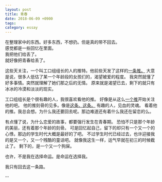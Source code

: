 ```yaml
---
layout: post
title: 青春
date: 2018-06-09 +0900
tags:
category: essay
---
```


在整理家中的东西。好多东西，不想扔。但是真的带不回去。<br>
感觉都是一些回忆在里面。<br>
我把他们给丢了。<br>
就好像把青春给丢了。

这些天关注，一个叫工口组组长的人的推特。他前些天发了这样的[一条推。](https://twitter.com/erochain/status/1004688674871635972)
大意是说，很多人低估了某一个年龄段的女孩们的，渴望被爱的程度。
我突然就懂了好多事情。突然就理解了她们那之后的无情。
原来就是渴望已去，剩下的就只有冰冰的冷漠和淡淡的现实。

工口组组长是个很有趣的人，我很喜欢看他的推。
好像是从这么[一个推](https://twitter.com/erochain/status/967760549931925505)开始关注他的吧。
他的推刻骨的见多。像是[这条](https://twitter.com/erochain/status/997869455127465984)[、这条。](https://twitter.com/erochain/status/1003884858366541825)
有趣的人，见血的灵魂。
看着他的推。我总会想。为什么我还要回去呢。那边难道还有着什么我还在留恋的么。

有点懂了说，为什么恋爱的故事，都要强行发生在青春期。
恐怕不只是那个年龄的美丽，还有着那个年龄的刻骨。
可是回忆起自己，留下的却只有一个又一个的心悸。那边的学生时代大概是最好的了吧。
不过学生时代已经过去，也许迎接我的是又一个，又一个残酷的童话吧。
就像我这生一样，运气早就在初三的时候截止了。
剩下的，是一个又一个狗屎。

也许，不是我在选择命运。是命运在选择我。

我只有回去这一条路。

--
